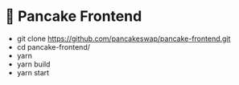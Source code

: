 # 🥞 Pancake Frontend
  - git clone https://github.com/pancakeswap/pancake-frontend.git
  - cd pancake-frontend/
  - yarn
  - yarn build
  - yarn start
